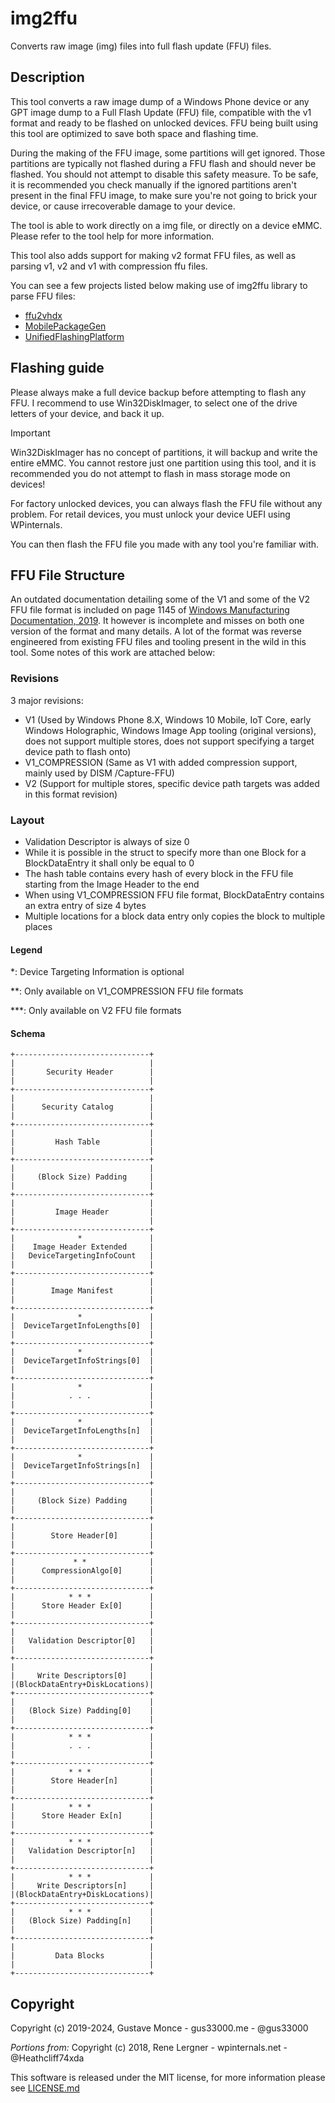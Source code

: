 # img2ffu

Converts raw image (img) files into full flash update (FFU) files.

## Description

This tool converts a raw image dump of a Windows Phone device or any GPT image dump to a Full Flash Update (FFU) file, compatible with the v1 format and ready to be flashed on unlocked devices. FFU being built using this tool are optimized to save both space and flashing time.

During the making of the FFU image, some partitions will get ignored. Those partitions are typically not flashed during a FFU flash and should never be flashed. You should not attempt to disable this safety measure.
To be safe, it is recommended you check manually if the ignored partitions aren't present in the final FFU image, to make sure you're not going to brick your device, or cause irrecoverable damage to your device.

The tool is able to work directly on a img file, or directly on a device eMMC. Please refer to the tool help for more information.

This tool also adds support for making v2 format FFU files, as well as parsing v1, v2 and v1 with compression ffu files.

You can see a few projects listed below making use of img2ffu library to parse FFU files:

- [ffu2vhdx](https://github.com/gus33000/ffu2vhdx)
- [MobilePackageGen](https://github.com/gus33000/MobilePackageGen)
- [UnifiedFlashingPlatform](https://github.com/WOA-Project/UnifiedFlashingPlatform)

## Flashing guide

Please always make a full device backup before attempting to flash any FFU. I recommend to use Win32DiskImager, to select one of the drive letters of your device, and back it up.

> [!IMPORTANT]
> Win32DiskImager has no concept of partitions, it will backup and write the entire eMMC. You cannot restore just one partition using this tool, and it is recommended you do not attempt to flash in mass storage mode on devices!

For factory unlocked devices, you can always flash the FFU file without any problem.
For retail devices, you must unlock your device UEFI using WPinternals.

You can then flash the FFU file you made with any tool you're familiar with.

## FFU File Structure

An outdated documentation detailing some of the V1 and some of the V2 FFU file format is included on page 1145 of [Windows Manufacturing Documentation, 2019](docs/Windows%20Manufacturing%20Documentation%202019.pdf). It however is incomplete and misses on both one version of the format and many details. A lot of the format was reverse engineered from existing FFU files and tooling present in the wild in this tool. Some notes of this work are attached below:

### Revisions

3 major revisions:

- V1 (Used by Windows Phone 8.X, Windows 10 Mobile, IoT Core, early Windows Holographic, Windows Image App tooling (original versions), does not support multiple stores, does not support specifying a target device path to flash onto)
- V1_COMPRESSION (Same as V1 with added compression support, mainly used by DISM /Capture-FFU)
- V2 (Support for multiple stores, specific device path targets was added in this format revision)

### Layout

- Validation Descriptor is always of size 0
- While it is possible in the struct to specify more than one Block for a BlockDataEntry it shall only be equal to 0
- The hash table contains every hash of every block in the FFU file starting from the Image Header to the end
- When using V1_COMPRESSION FFU file format, BlockDataEntry contains an extra entry of size 4 bytes
- Multiple locations for a block data entry only copies the block to multiple places

#### Legend

*: Device Targeting Information is optional

**: Only available on V1_COMPRESSION FFU file formats

***: Only available on V2 FFU file formats

#### Schema

```
+------------------------------+
|                              |
|       Security Header        |
|                              |
+------------------------------+
|                              |
|      Security Catalog        |
|                              |
+------------------------------+
|                              |
|         Hash Table           |
|                              |
+------------------------------+
|                              |
|     (Block Size) Padding     |
|                              |
+------------------------------+
|                              |
|         Image Header         |
|                              |
+------------------------------+
|              *               |
|    Image Header Extended     |
|   DeviceTargetingInfoCount   |
|                              |
+------------------------------+
|                              |
|        Image Manifest        |
|                              |
+------------------------------+
|              *               |
|  DeviceTargetInfoLengths[0]  |
|                              |
+------------------------------+
|              *               |
|  DeviceTargetInfoStrings[0]  |
|                              |
+------------------------------+
|              *               |
|            . . .             |
|                              |
+------------------------------+
|              *               |
|  DeviceTargetInfoLengths[n]  |
|                              |
+------------------------------+
|              *               |
|  DeviceTargetInfoStrings[n]  |
|                              |
+------------------------------+
|                              |
|     (Block Size) Padding     |
|                              |
+------------------------------+
|                              |
|        Store Header[0]       |
|                              |
+------------------------------+
|             * *              |
|      CompressionAlgo[0]      |
|                              |
+------------------------------+
|            * * *             |
|      Store Header Ex[0]      |
|                              |
+------------------------------+
|                              |
|   Validation Descriptor[0]   |
|                              |
+------------------------------+
|                              |
|     Write Descriptors[0]     |
|(BlockDataEntry+DiskLocations)|
+------------------------------+
|                              |
|   (Block Size) Padding[0]    |
|                              |
+------------------------------+
|            * * *             |
|            . . .             |
|                              |
+------------------------------+
|            * * *             |
|        Store Header[n]       |
|                              |
+------------------------------+
|            * * *             |
|      Store Header Ex[n]      |
|                              |
+------------------------------+
|            * * *             |
|   Validation Descriptor[n]   |
|                              |
+------------------------------+
|            * * *             |
|     Write Descriptors[n]     |
|(BlockDataEntry+DiskLocations)|
+------------------------------+
|            * * *             |
|   (Block Size) Padding[n]    |
|                              |
+------------------------------+
|                              |
|         Data Blocks          |
|                              |
+------------------------------+
```

## Copyright

Copyright (c) 2019-2024, Gustave Monce - gus33000.me - @gus33000

*Portions from:*
Copyright (c) 2018, Rene Lergner - wpinternals.net - @Heathcliff74xda

This software is released under the MIT license, for more information please see [LICENSE.md](./license.md)
